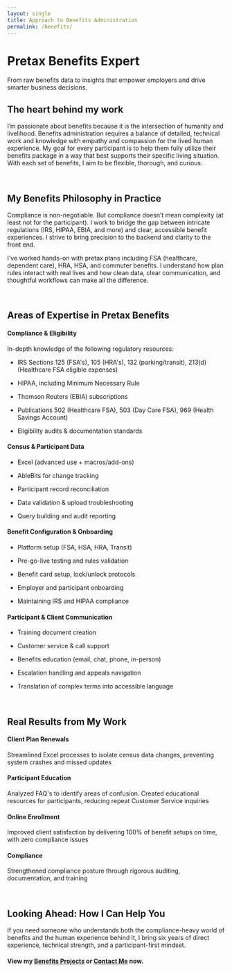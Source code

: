 ```yaml
---
layout: single
title: Approach to Benefits Administration
permalink: /benefits/
---
```


# Pretax Benefits Expert

From raw benefits data to insights that empower employers and drive smarter business decisions.

## The heart behind my work

I’m passionate about benefits because it is the intersection of humanity and livelihood. Benefits administration requires a balance of detailed, technical work and knowledge with empathy and compassion for the lived human experience. My goal for every participant is to help them fully utilize their benefits package in a way that best supports their specific living situation. With each set of benefits, I aim to be flexible, thorough, and curious.

<br>

## My Benefits Philosophy in Practice

Compliance is non-negotiable. But compliance doesn’t mean complexity (at least not for the participant). I work to bridge the gap between intricate regulations (IRS, HIPAA, EBIA, and more) and clear, accessible benefit experiences. I strive to bring precision to the backend and clarity to the front end.

I’ve worked hands-on with pretax plans including FSA (healthcare, dependent care), HRA, HSA, and commuter benefits. I understand how plan rules interact with real lives and how clean data, clear communication, and thoughtful workflows can make all the difference.

<br>

## Areas of Expertise in Pretax Benefits

#### Compliance & Eligibility

In-depth knowledge of the following regulatory resources:

* IRS Sections 125 (FSA's), 105 (HRA's), 132 (parking/transit), 213(d) (Healthcare FSA eligible expenses)

* HIPAA, including Minimum Necessary Rule

* Thomson Reuters (EBIA) subscriptions

* Publications 502 (Healthcare FSA), 503 (Day Care FSA), 969 (Health Savings Account)

* Eligibility audits & documentation standards

#### Census & Participant Data

* Excel (advanced use + macros/add-ons)
 
* AbleBits for change tracking
 
* Participant record reconciliation
 
* Data validation & upload troubleshooting
 
* Query building and audit reporting

#### Benefit Configuration & Onboarding

* Platform setup (FSA, HSA, HRA, Transit)
 
* Pre-go-live testing and rules validation
 
* Benefit card setup, lock/unlock protocols

* Employer and participant onboarding
 
* Maintaining IRS and HIPAA compliance

#### Participant & Client Communication

* Training document creation

* Customer service & call support

* Benefits education (email, chat, phone, in-person)

* Escalation handling and appeals navigation

* Translation of complex terms into accessible language

<br>

## Real Results from My Work

#### Client Plan Renewals

Streamlined Excel processes to isolate census data changes, preventing system crashes and missed updates 
 
#### Participant Education

Analyzed FAQ's to identify areas of confusion. Created educational resources for participants, reducing repeat Customer Service inquiries

#### Online Enrollment

Improved client satisfaction by delivering 100% of benefit setups on time, with zero compliance issues

#### Compliance

Strengthened compliance posture through rigorous auditing, documentation, and training

<br>

## Looking Ahead: How I Can Help You
If you need someone who understands both the compliance-heavy world of benefits and the human experience behind it, I bring six years of direct experience, technical strength, and a participant-first mindset.

#### View my [Benefits Projects](portfolio.md) or [Contact Me](contact.md) now.


